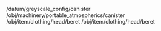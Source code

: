 /datum/greyscale_config/canister
/obj/machinery/portable_atmospherics/canister
/obj/item/clothing/head/beret
/obj/item/clothing/head/beret
